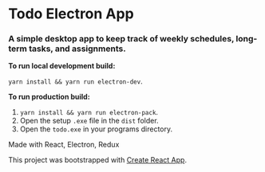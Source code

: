 # Todo Electron App

### A simple desktop app to keep track of weekly schedules, long-term tasks, and assignments.

**To run local development build:**

`yarn install && yarn run electron-dev`. 

**To run production build:** 
1. `yarn install && yarn run electron-pack`. 
2. Open the setup `.exe` file in the `dist` folder.
3. Open the `todo.exe` in your programs directory.

Made with React, Electron, Redux

This project was bootstrapped with [Create React App](https://github.com/facebookincubator/create-react-app).
